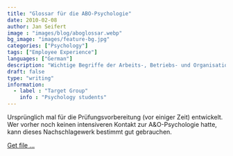 ```yaml
---
title: "Glossar für die ABO-Psychologie"
date: 2010-02-08
author: Jan Seifert
image : "images/blog/aboglossar.webp"
bg_image: "images/feature-bg.jpg"
categories: ["Psychology"]
tags: ["Employee Experience"]
languages: ["German"]
description: "Wichtige Begriffe der Arbeits-, Betriebs- und Organisationspsychologie"
draft: false
type: "writing"
information:
  - label : "Target Group"
    info : "Psychology students"
---
```



Ursprünglich mal für die Prüfungsvorbereitung (vor einiger Zeit) entwickelt. Wer vorher noch keinen intensiveren Kontakt zur A&O-Psychologie hatte, kann dieses Nachschlagewerk bestimmt gut gebrauchen.
</p>

<a class="btn btn-main" href="/download/GlossarABO.pdf">Get file ...</a>
